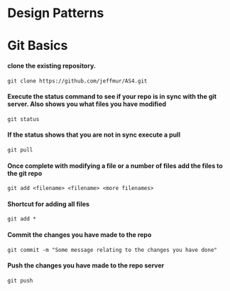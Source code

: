 # Design Patterns

# Git Basics

#### clone the existing repository.
`git clone https://github.com/jeffmur/AS4.git`

#### Execute the status command to see if your repo is in sync with the git server. Also shows you what files you have modified
`git status`

#### If the status shows that you are not in sync execute a pull
`git pull`

#### Once complete with modifying a file or a number of files add the files to the git repo
`git add <filename> <filename> <more filenames>`

#### Shortcut for adding all files
`git add *`

#### Commit the changes you have made to the repo
`git commit -m "Some message relating to the changes you have done"`

#### Push the changes you have made to the repo server
`git push`
